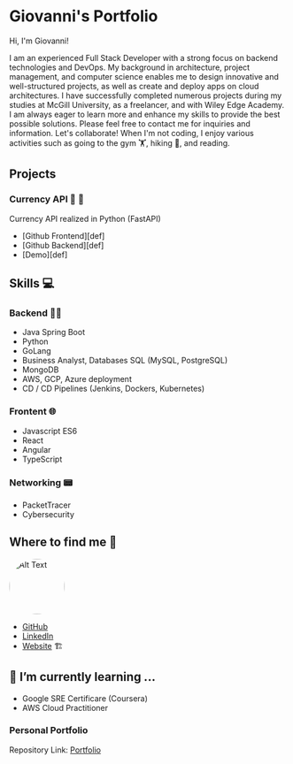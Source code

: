 # Giovanni's Portfolio

Hi, I'm Giovanni!

I am an experienced Full Stack Developer with a strong focus on backend technologies and DevOps. My background in architecture, project management, and computer science enables me to design innovative and well-structured projects, as well as create and deploy apps on cloud architectures. I have successfully completed numerous projects during my studies at McGill University, as a freelancer, and with Wiley Edge Academy. I am always eager to learn more and enhance my skills to provide the best possible solutions. Please feel free to contact me for inquiries and information. Let's collaborate!
When I'm not coding, I enjoy various activities such as going to the gym 🏋️, hiking 🍁, and reading.


## Projects

### Currency API 🐾 🦴

Currency API realized in Python (FastAPI)

- [Github Frontend][def]
- [Github Backend][def]
- [Demo][def]


## Skills 💻

### Backend 👨‍💻
- Java Spring Boot
- Python
- GoLang
- Business Analyst, Databases SQL (MySQL, PostgreSQL)
- MongoDB
- AWS, GCP, Azure deployment
- CD / CD Pipelines (Jenkins, Dockers, Kubernetes)

### Frontent 🌐
- Javascript ES6
- React
- Angular
- TypeScript

### Networking 📟
- PacketTracer
- Cybersecurity 

## Where to find me  🔎

[<img src="https://avatars.githubusercontent.com/u/38984306?v=4" alt="Alt Text" width="100" style="border-radius: 50%;">](https://github.com/alfettox)

- [GitHub](https://github.com/alfettox)
- [LinkedIn](https://www.linkedin.com/in/giovannidefranceschi/)
- [Website](https://www.giovannidefranceschi.com) 🏗️


## 🌱 I’m currently learning ...

- Google SRE Certificare (Coursera)
- AWS Cloud Practitioner

### Personal Portfolio

Repository Link: [Portfolio](https://github.com/alfettox/showcase)